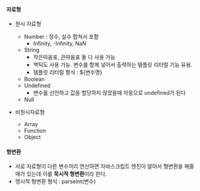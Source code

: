 
#### 자료형
- 원시 자료형
	- Number : 정수, 실수 합쳐서 포함
		- Infinity, -Infinity, NaN
	- String
		- 작은따옴표, 큰따옴표 둘 다 사용 가능
		-  백틱도 사용 가능. 변수를 함께 넣어서 출력하는 템플릿 리터럴 기능 유용.
		- 템플릿 리터럴 형식 : ${변수명}
	- Boolean
	- Undefined
		- 변수를 선언하고 값을 할당하지 않았을때 자동으로 undefined가 된다
	- Null

- 비원시자료형
	- Array
	- Function
	- Object

#### 형변환
- 서로 자료형이 다른 변수끼리 연산하면 자바스크립트 엔진이 알아서 형변환을 해줄 때가 있는데 이를 **묵시적 형변환**이라 한다.
- 명시적 형변환 형식 : parseInt(변수)